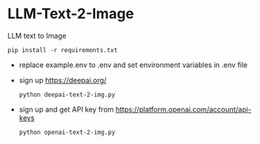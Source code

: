 # LLM-Text-2-Image
LLM text to Image


    pip install -r requirements.txt

- replace example.env to .env and set environment variables in .env file

- sign up https://deepai.org/
  
      python deepai-text-2-img.py

- sign up and get API key from https://platform.openai.com/account/api-keys
  
      python openai-text-2-img.py
